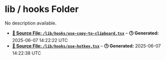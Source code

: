 # lib / hooks Folder

No description available.

- **[**📄 Source File:** `/lib/hooks/use-copy-to-clipboard.tsx`](use-copy-to-clipboard.tsx.md)** – **🕒 Generated:** 2025-06-07 14:22:22 UTC
- **[**📄 Source File:** `/lib/hooks/use-hotkey.tsx`](use-hotkey.tsx.md)** – **🕒 Generated:** 2025-06-07 14:22:38 UTC